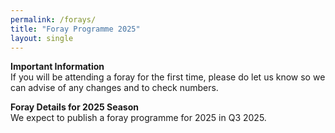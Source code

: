 ```yaml
---
permalink: /forays/
title: "Foray Programme 2025"
layout: single
---
```

**Important Information**  
If you will be attending a foray for the first time, please do let us know so we can advise of any changes and to check numbers.
  
**Foray Details for 2025 Season**    
We expect to publish a foray programme for 2025 in Q3 2025.

